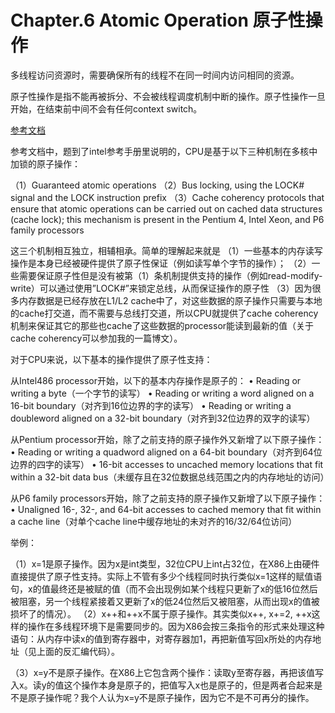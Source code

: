 # Chapter.6 Atomic Operation 原子性操作

多线程访问资源时，需要确保所有的线程不在同一时间内访问相同的资源。

原子性操作是指不能再被拆分、不会被线程调度机制中断的操作。原子性操作一旦开始，在结束前中间不会有任何context switch。

[参考文档](https://blog.csdn.net/rain_qingtian/article/details/11020827)

参考文档中，题到了intel参考手册里说明的，CPU是基于以下三种机制在多核中加锁的原子操作：

（1）Guaranteed atomic operations
（2）Bus locking, using the LOCK# signal and the LOCK instruction prefix
（3）Cache coherency protocols that ensure that atomic operations can be carried out on cached data structures (cache lock); this mechanism is present in the Pentium 4, Intel Xeon, and P6 family processors

这三个机制相互独立，相辅相承。简单的理解起来就是
（1）一些基本的内存读写操作是本身已经被硬件提供了原子性保证（例如读写单个字节的操作）；
（2）一些需要保证原子性但是没有被第（1）条机制提供支持的操作（例如read-modify-write）可以通过使用”LOCK#”来锁定总线，从而保证操作的原子性
（3）因为很多内存数据是已经存放在L1/L2 cache中了，对这些数据的原子操作只需要与本地的cache打交道，而不需要与总线打交道，所以CPU就提供了cache coherency机制来保证其它的那些也cache了这些数据的processor能读到最新的值（关于cache coherency可以参加我的一篇博文）。



 对于CPU来说，以下基本的操作提供了原子性支持：

从Intel486 processor开始，以下的基本内存操作是原子的：
• Reading or writing a byte（一个字节的读写）
• Reading or writing a word aligned on a 16-bit boundary（对齐到16位边界的字的读写）
• Reading or writing a doubleword aligned on a 32-bit boundary（对齐到32位边界的双字的读写）

从Pentium processor开始，除了之前支持的原子操作外又新增了以下原子操作：
• Reading or writing a quadword aligned on a 64-bit boundary（对齐到64位边界的四字的读写）
• 16-bit accesses to uncached memory locations that fit within a 32-bit data bus（未缓存且在32位数据总线范围之内的内存地址的访问）

从P6 family processors开始，除了之前支持的原子操作又新增了以下原子操作：
• Unaligned 16-, 32-, and 64-bit accesses to cached memory that fit within a cache line（对单个cache line中缓存地址的未对齐的16/32/64位访问）

举例：

（1）x=1是原子操作。因为x是int类型，32位CPU上int占32位，在X86上由硬件直接提供了原子性支持。实际上不管有多少个线程同时执行类似x=1这样的赋值语句，x的值最终还是被赋的值（而不会出现例如某个线程只更新了x的低16位然后被阻塞，另一个线程紧接着又更新了x的低24位然后又被阻塞，从而出现x的值被损坏了的情况）。
（2）x++和++x不属于原子操作。其实类似x++, x+=2, ++x这样的操作在多线程环境下是需要同步的。因为X86会按三条指令的形式来处理这种语句：从内存中读x的值到寄存器中，对寄存器加1，再把新值写回x所处的内存地址（见上面的反汇编代码）。

（3）x=y不是原子操作。在X86上它包含两个操作：读取y至寄存器，再把该值写入x。读y的值这个操作本身是原子的，把值写入x也是原子的，但是两者合起来是不是原子操作呢？我个人认为x=y不是原子操作，因为它不是不可再分的操作。
